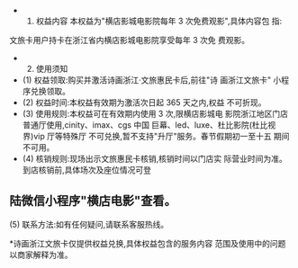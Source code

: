 - 1. 权益内容
本权益为"横店影城电影院每年 3 次免费观影",具体内容包 指:

文旅卡用户持卡在浙江省内横店影城电影院享受每年 3 次免 费观影。

- 2. 使用须知
- (1) 权益领取:购买并激活诗画浙江·文旅惠民卡后,前往"诗 画浙江文旅卡" 小程序兑换领取。
- (2) 权益时间:本权益有效期为激活次日起 365 天之内,权益 不可折现。
- (3) 使用规则:本权益可在有效期内使用 3 次,限横店影城电 影院浙江地区门店普通厅使用,cinity、imax、cgs 中国 巨幕、led、luxe、杜比影院(杜比视界)vip 厅等特殊厅 不可兑换,暂不支持"升厅"服务。春节假期初一至十五 期间不可用。
- (4) 核销规则:现场出示文旅惠民卡核销,核销时间以门店实 际营业时间为准。到店核销前,具体场次及座位情况可登

## 陆微信小程序"横店电影"查看。

(5) 联系方法:如有任何疑问,请联系客服热线。

*诗画浙江文旅卡仅提供权益兑换,具体权益包含的服务内容 范围及使用中的问题以商家解释为准。